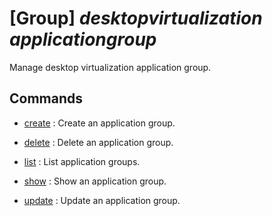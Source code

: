 # [Group] _desktopvirtualization applicationgroup_

Manage desktop virtualization application group.

## Commands

- [create](/Commands/desktopvirtualization/applicationgroup/_create.md)
: Create an application group.

- [delete](/Commands/desktopvirtualization/applicationgroup/_delete.md)
: Delete an application group.

- [list](/Commands/desktopvirtualization/applicationgroup/_list.md)
: List application groups.

- [show](/Commands/desktopvirtualization/applicationgroup/_show.md)
: Show an application group.

- [update](/Commands/desktopvirtualization/applicationgroup/_update.md)
: Update an application group.
